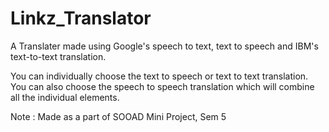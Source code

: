 # Linkz_Translator

A Translater made using Google's speech to text, text to speech and IBM's text-to-text translation.

You can individually choose the text to speech or text to text translation.
You can also choose the speech to speech translation which will combine all the individual elements.

Note : Made as a part of SOOAD Mini Project, Sem 5
